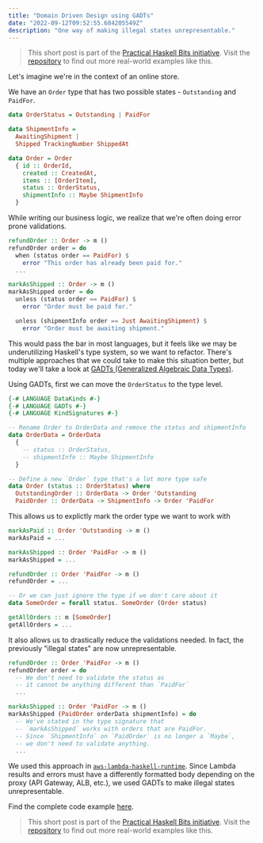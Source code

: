 ```yaml
---
title: "Domain Driven Design using GADTs"
date: "2022-09-12T09:52:55.684205549Z"
description: "One way of making illegal states unrepresentable."
---
```


> This short post is part of the [Practical Haskell Bits initiative](/practical-haskell-bits-initiative/). Visit the [repository](https://github.com/dnikolovv/practical-haskell) to find out more real-world examples like this.

Let's imagine we're in the context of an online store.

We have an `Order` type that has two possible states - `Outstanding` and `PaidFor`.

```haskell
data OrderStatus = Outstanding | PaidFor

data ShipmentInfo =
  AwaitingShipment |
  Shipped TrackingNumber ShippedAt

data Order = Order
  { id :: OrderId,
    created :: CreatedAt,
    items :: [OrderItem],
    status :: OrderStatus,
    shipmentInfo :: Maybe ShipmentInfo
  }
```

While writing our business logic, we realize that we're often doing error prone validations.

```haskell
refundOrder :: Order -> m ()
refundOrder order = do
  when (status order == PaidFor) $
    error "This order has already been paid for."
  ...

markAsShipped :: Order -> m ()
markAsShipped order = do
  unless (status order == PaidFor) $
    error "Order must be paid for."

  unless (shipmentInfo order == Just AwaitingShipment) $
    error "Order must be awaiting shipment."
```

This would pass the bar in most languages, but it feels like we may be underutilizing Haskell's type system, so we want to refactor. There's multiple approaches that we could take to make this situation better, but today we'll take a look at [GADTs (Generalized Algebraic Data Types)](https://en.wikibooks.org/wiki/Haskell/GADT).

Using GADTs, first we can move the `OrderStatus` to the type level.

```haskell
{-# LANGUAGE DataKinds #-}
{-# LANGUAGE GADTs #-}
{-# LANGUAGE KindSignatures #-}

-- Rename Order to OrderData and remove the status and shipmentInfo
data OrderData = OrderData
  {
    -- status :: OrderStatus,
    -- shipmentInfo :: Maybe ShipmentInfo
  }

-- Define a new `Order` type that's a lot more type safe
data Order (status :: OrderStatus) where
  OutstandingOrder :: OrderData -> Order 'Outstanding
  PaidOrder :: OrderData -> ShipmentInfo -> Order 'PaidFor
```

This allows us to explictly mark the order type we want to work with

```haskell
markAsPaid :: Order 'Outstanding -> m ()
markAsPaid = ...

markAsShipped :: Order 'PaidFor -> m ()
markAsShipped = ...

refundOrder :: Order 'PaidFor -> m ()
refundOrder = ...

-- Or we can just ignore the type if we don't care about it
data SomeOrder = forall status. SomeOrder (Order status)

getAllOrders :: m [SomeOrder]
getAllOrders = ...
```

It also allows us to drastically reduce the validations needed. In fact, the previously "illegal states" are now unrepresentable.

```haskell
refundOrder :: Order 'PaidFor -> m ()
refundOrder order = do
  -- We don't need to validate the status as
  -- it cannot be anything different than `PaidFor`
  ...

markAsShipped :: Order 'PaidFor -> m ()
markAsShipped (PaidOrder orderData shipmentInfo) = do
  -- We've stated in the type signature that
  -- `markAsShipped` works with orders that are PaidFor.
  -- Since `ShipmentInfo` on `PaidOrder` is no longer a `Maybe`,
  -- we don't need to validate anything.
  ...
```

We used this approach in [`aws-lambda-haskell-runtime`](https://github.com/theam/aws-lambda-haskell-runtime). Since Lambda results and errors must have a differently formatted body depending on the proxy (API Gateway, ALB, etc.), we used GADTs to make illegal states unrepresentable.

Find the complete code example [here](https://github.com/dnikolovv/practical-haskell/blob/main/gadt-ddd/src/Lib.hs).


> This short post is part of the [Practical Haskell Bits initiative](/practical-haskell-bits-initiative/). Visit the [repository](https://github.com/dnikolovv/practical-haskell) to find out more real-world examples like this.